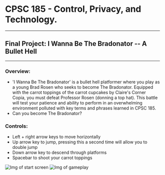 # CPSC 185 - Control, Privacy, and Technology.
---

## Final Project: I Wanna Be The Bradonator -- A Bullet Hell
---
  ### **Overview**:
  - 'I Wanna Be The Bradonator' is a bullet hell platformer where you play as a young Brad Rosen who seeks to become The Bradonator. Equipped with the carrot toppings of the carrot cupcakes by Claire's Corner Copia, you must defeat Professor Rosen (donning a top hat). This battle will test your patience and ability to perform in an overwhelming       environment polluted with key terms and phrases learned in CPSC 185. 
  - Can you become The Bradonator?

  ### **Controls**:
  - Left + right arrow keys to move horizontally
  - Up arrow key to jump, pressing this a second time will allow you to double jump
  - Down arrow key to descend through platforms
  - Spacebar to shoot your carrot toppings

![Img of start screen](https://i.imgur.com/f8PSQD2.png)
![Img of gameplay](https://i.imgur.com/jLrYEVf.png)
